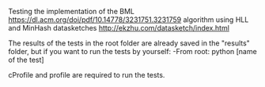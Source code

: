 Testing the implementation of the BML https://dl.acm.org/doi/pdf/10.14778/3231751.3231759 algorithm using HLL and MinHash datasketches http://ekzhu.com/datasketch/index.html

The results of the tests in the root folder are already saved in the "results" folder, but if you want to run the tests by yourself:
-From root: python [name of the test]

cProfile and profile are required to run the tests.

